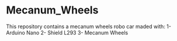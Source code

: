 # Mecanum_Wheels #
This repository contains a mecanum wheels robo car maded with:
1- Arduino Nano
2- Shield L293
3- Mecanum Wheels